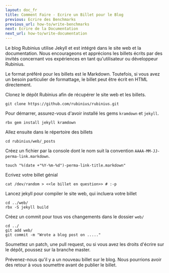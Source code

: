 ```yaml
---
layout: doc_fr
title: Comment Faire - Ecrire un Billet pour le Blog
previous: Ecrire des Benchmarks
previous_url: how-to/write-benchmarks
next: Ecrire de la Documentation
next_url: how-to/write-documentation
---
```


Le blog Rubinius utilise Jekyll et est intégré dans le site web et la
documentation. Nous encourageons et apprécions les billets écrits par
des invités concernant vos expériences en tant qu'utilisateur ou
développeur Rubinius.

Le format préféré pour les billets est le Markdown. Toutefois, si vous
avez un besoin particulier de formattage, le billet peut être écrit en
HTML directement.

Clonez le dépôt Rubinius afin de récupérer le site web et les billets.

    git clone https://github.com/rubinius/rubinius.git

Pour démarrer, assurez-vous d'avoir installé les gems `kramdown` et `jekyll`.

    rbx gem install jekyll kramdown

Allez ensuite dans le répertoire des billets

    cd rubinius/web/_posts

Créez un fichier par la console dont le nom suit la convention `AAAA-MM-JJ-perma-link.markdown`.

    touch "%(date +"%Y-%m-%d")-perma-link-title.markdown"

Ecrivez votre billet génial

    cat /dev/random > <<le billet en question>> # :-p

Lancez jekyll pour compiler le site web, qui incluera votre billet

    cd ../web/
    rbx -S jekyll build

Créez un commit pour tous vos changements dans le dossier `web/`

    cd ../
    git add web/
    git commit -m "Wrote a blog post on ....."

Soumettez un patch, une pull request, ou si vous avez les droits
d'écrire sur le dépôt, poussez sur la branche master.

Prévenez-nous qu'il y a un nouveau billet sur le blog. Nous pourrions
avoir des retour à vous soumettre avant de publier le billet.
